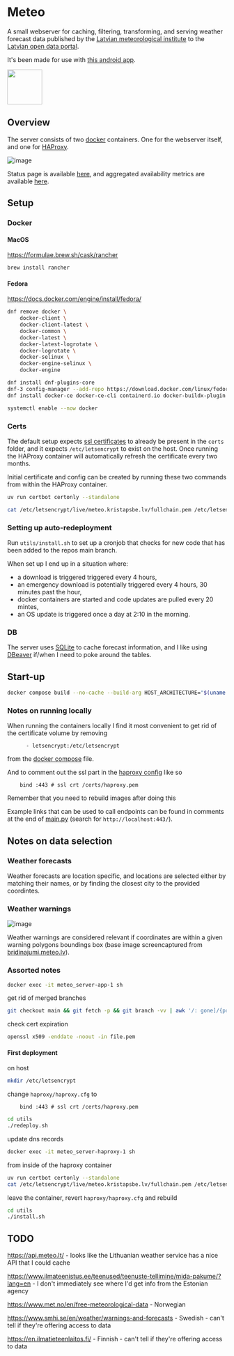 # Meteo

A small webserver for caching, filtering, transforming, and serving weather forecast data published by the [Latvian meteorological institute](https://videscentrs.lvgmc.lv/) to the [Latvian open data portal](https://data.gov.lv/lv).

It's been made for use with [this android app](https://github.com/kristapsbe/meteo_android).

[<img src="https://play.google.com/intl/en_us/badges/images/generic/en-play-badge.png" height="80">](https://play.google.com/store/apps/details?id=lv.kristapsbe.meteo_android)

## Overview

The server consists of two [docker](https://www.docker.com/) containers. One for the webserver itself, and one for [HAProxy](https://www.haproxy.org/).

![image](https://github.com/user-attachments/assets/b074b78b-c43f-4177-8ce7-634a8e302c89)

Status page is available [here](https://stats.uptimerobot.com/EAWZfpoMkw), and aggregated availability metrics are available [here](https://meteo.kristapsbe.lv/api/v1/metrics).

## Setup

### Docker

#### MacOS

https://formulae.brew.sh/cask/rancher

```bash
brew install rancher
```

#### Fedora

https://docs.docker.com/engine/install/fedora/

```bash
dnf remove docker \
    docker-client \
    docker-client-latest \
    docker-common \
    docker-latest \
    docker-latest-logrotate \
    docker-logrotate \
    docker-selinux \
    docker-engine-selinux \
    docker-engine
```

```bash
dnf install dnf-plugins-core
dnf-3 config-manager --add-repo https://download.docker.com/linux/fedora/docker-ce.repo
dnf install docker-ce docker-ce-cli containerd.io docker-buildx-plugin docker-compose-plugin
```

```bash
systemctl enable --now docker
```

### Certs

The default setup expects [ssl certificates](https://letsencrypt.org/) to already be present in the `certs` folder, and it expects `/etc/letsencrypt` to exist on the host. Once running the HAProxy container will automatically refresh the certificate every two months.

Initial certificate and config can be created by running these two commands from within the HAProxy container.

```bash
uv run certbot certonly --standalone
```

```bash
cat /etc/letsencrypt/live/meteo.kristapsbe.lv/fullchain.pem /etc/letsencrypt/live/meteo.kristapsbe.lv/privkey.pem > /certs/haproxy.pem
```

### Setting up auto-redeployment

Run `utils/install.sh` to set up a cronjob that checks for new code that has been added to the repos main branch.

When set up I end up in a situation where:
* a download is triggered triggered every 4 hours,
* an emergency download is potentially triggered every 4 hours, 30 minutes past the hour,
* docker containers are started and code updates are pulled every 20 mintes,
* an OS update is triggered once a day at 2:10 in the morning.

### DB

The server uses [SQLite](https://www.sqlite.org/) to cache forecast information, and I like using [DBeaver](https://dbeaver.io/download/) if/when I need to poke around the tables.

## Start-up

```bash
docker compose build --no-cache --build-arg HOST_ARCHITECTURE="$(uname -p)" && docker compose up -d
```

### Notes on running locally

When running the containers locally I find it most convenient to get rid of the certificate volume by removing

```
      - letsencrypt:/etc/letsencrypt
```

from the [docker compose](https://github.com/kristapsbe/meteo_server/blob/main/docker-compose.yml) file.

And to comment out the ssl part in the [haproxy config](https://github.com/kristapsbe/meteo_server/blob/main/haproxy/haproxy.cfg) like so

```
    bind :443 # ssl crt /certs/haproxy.pem
```

Remember that you need to rebuild images after doing this

Example links that can be used to call endpoints can be found in comments at the end of [main.py](https://github.com/kristapsbe/meteo_server/blob/main/app/main.py) (search for `http://localhost:443/`).

## Notes on data selection

### Weather forecasts

Weather forecasts are location specific, and locations are selected either by matching their names, or by finding the closest city to the provided coordintes.

### Weather warnings

![image](https://github.com/user-attachments/assets/d4199001-3c5e-4c97-af32-5ef505400b78)

Weather warnings are considered relevant if coordinates are within a given warning polygons boundings box (base image screencaptured from [bridinajumi.meteo.lv](https://bridinajumi.meteo.lv/)).

### Assorted notes

```bash
docker exec -it meteo_server-app-1 sh
```

get rid of merged branches

```bash
git checkout main && git fetch -p && git branch -vv | awk '/: gone]/{print $1}' | xargs git branch -d
```

check cert expiration

```bash
openssl x509 -enddate -noout -in file.pem
```

#### First deployment

on host

```bash
mkdir /etc/letsencrypt
```

change `haproxy/haproxy.cfg` to
```
    bind :443 # ssl crt /certs/haproxy.pem
```

```bash
cd utils
./redeploy.sh
```

update dns records

```bash
docker exec -it meteo_server-haproxy-1 sh
```

from inside of the haproxy container

```bash
uv run certbot certonly --standalone
cat /etc/letsencrypt/live/meteo.kristapsbe.lv/fullchain.pem /etc/letsencrypt/live/meteo.kristapsbe.lv/privkey.pem > /certs/haproxy.pem
```

leave the container, revert `haproxy/haproxy.cfg` and rebuild

```bash
cd utils
./install.sh
```

## TODO

https://api.meteo.lt/ - looks like the Lithuanian weather service has a nice API that I could cache

https://www.ilmateenistus.ee/teenused/teenuste-tellimine/mida-pakume/?lang=en - I don't immediately see where I'd get info from the Estonian agency

https://www.met.no/en/free-meteorological-data - Norwegian

https://www.smhi.se/en/weather/warnings-and-forecasts - Swedish - can't tell if they're offering access to data

https://en.ilmatieteenlaitos.fi/ - Finnish - can't tell if they're offering access to data
